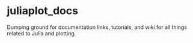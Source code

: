 # juliaplot_docs
Dumping ground for documentation links, tutorials, and wiki for all things related to Julia and plotting
